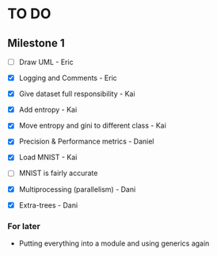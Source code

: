 # TO DO

## Milestone 1

- [ ] Draw UML - Eric

- [x] Logging and Comments - Eric

- [x] Give dataset full responsibility - Kai

- [x] Add entropy - Kai

- [x] Move entropy and gini to different class - Kai

- [x] Precision & Performance metrics - Daniel

- [x] Load MNIST - Kai

- [ ] MNIST is fairly accurate

- [x] Multiprocessing (parallelism) - Dani

- [x] Extra-trees - Dani

### For later

- Putting everything into a module and using generics again

